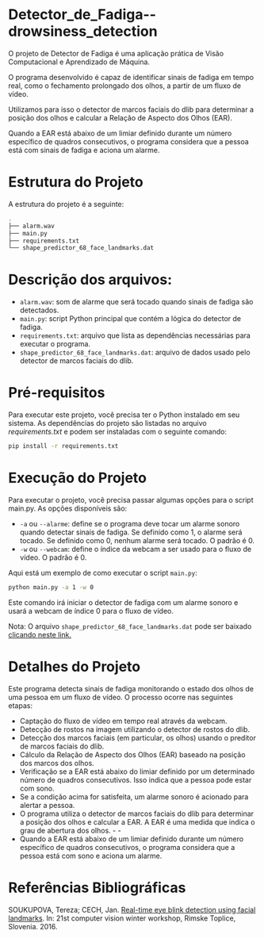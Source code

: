 # Detector_de_Fadiga--drowsiness_detection


O projeto de Detector de Fadiga é uma aplicação prática de Visão Computacional e Aprendizado de Máquina. 

O programa desenvolvido é capaz de identificar sinais de fadiga em tempo real, como o fechamento prolongado dos olhos, a partir de um fluxo de vídeo. 

Utilizamos para isso o detector de marcos faciais do dlib para determinar a posição dos olhos e calcular a Relação de Aspecto dos Olhos (EAR). 

Quando a EAR está abaixo de um limiar definido durante um número específico de quadros consecutivos, o programa considera que a pessoa está com sinais de fadiga e aciona um alarme.


# Estrutura do Projeto
A estrutura do projeto é a seguinte:
```bash
.
├── alarm.wav
├── main.py
├── requirements.txt
└── shape_predictor_68_face_landmarks.dat
```

# Descrição dos arquivos:


* `alarm.wav`: som de alarme que será tocado quando sinais de fadiga são detectados.
* `main.py`: script Python principal que contém a lógica do detector de fadiga.
* `requirements.txt`: arquivo que lista as dependências necessárias para executar o programa.
* `shape_predictor_68_face_landmarks.dat`: arquivo de dados usado pelo detector de marcos faciais do dlib.

# Pré-requisitos
Para executar este projeto, você precisa ter o Python instalado em seu sistema. As dependências do projeto são listadas no arquivo *requirements.txt* e podem ser instaladas com o seguinte comando:

```bash
pip install -r requirements.txt
```

# Execução do Projeto
Para executar o projeto, você precisa passar algumas opções para o script main.py. As opções disponíveis são:

* `-a` ou `--alarme`: define se o programa deve tocar um alarme sonoro quando detectar sinais de fadiga. Se definido como 1, o alarme será tocado. Se definido como 0, nenhum alarme será tocado. O padrão é 0.
* `-w` ou `--webcam`: define o índice da webcam a ser usado para o fluxo de vídeo. O padrão é 0.

Aqui está um exemplo de como executar o script `main.py`:

```bash
python main.py -a 1 -w 0
```

Este comando irá iniciar o detector de fadiga com um alarme sonoro e usará a webcam de índice 0 para o fluxo de vídeo.

Nota: O arquivo `shape_predictor_68_face_landmarks.dat` pode ser baixado [clicando neste link.](https://github.com/italojs/facial-landmarks-recognition/raw/master/shape_predictor_68_face_landmarks.dat)

# Detalhes do Projeto

Este programa detecta sinais de fadiga monitorando o estado dos olhos de uma pessoa em um fluxo de vídeo. O processo ocorre nas seguintes etapas:

- Captação do fluxo de vídeo em tempo real através da webcam.
- Detecção de rostos na imagem utilizando o detector de rostos do dlib.
- Detecção dos marcos faciais (em particular, os olhos) usando o preditor de marcos faciais do dlib.
- Cálculo da Relação de Aspecto dos Olhos (EAR) baseado na posição dos marcos dos olhos.
- Verificação se a EAR está abaixo do limiar definido por um determinado número de quadros consecutivos. Isso indica que a pessoa pode estar com sono.
- Se a condição acima for satisfeita, um alarme sonoro é acionado para alertar a pessoa.
- O programa utiliza o detector de marcos faciais do dlib para determinar a posição dos olhos e calcular a EAR. A EAR é uma medida que indica o grau de abertura dos olhos. - - 
- Quando a EAR está abaixo de um limiar definido durante um número específico de quadros consecutivos, o programa considera que a pessoa está com sono e aciona um alarme.

# Referências Bibliográficas
SOUKUPOVA, Tereza; CECH, Jan. [Real-time eye blink detection using facial landmarks](https://vision.fe.uni-lj.si/cvww2016/proceedings/papers/05.pdf). In: 21st computer vision winter workshop, Rimske Toplice, Slovenia. 2016.
